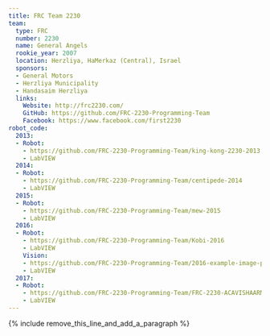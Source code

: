 ```yaml
---
title: FRC Team 2230
team:
  type: FRC
  number: 2230
  name: General Angels
  rookie_year: 2007
  location: Herzliya, HaMerkaz (Central), Israel
  sponsors:
  - General Motors
  - Herzliya Municipality
  - Handasaim Herzliya
  links:
    Website: http://frc2230.com/
    GitHub: https://github.com/FRC-2230-Programming-Team
    Facebook: https://www.facebook.com/first2230
robot_code:
  2013:
  - Robot:
    - https://github.com/FRC-2230-Programming-Team/king-kong-2230-2013
    - LabVIEW
  2014:
  - Robot:
    - https://github.com/FRC-2230-Programming-Team/centipede-2014
    - LabVIEW
  2015:
  - Robot:
    - https://github.com/FRC-2230-Programming-Team/mew-2015
    - LabVIEW
  2016:
  - Robot:
    - https://github.com/FRC-2230-Programming-Team/Kobi-2016
    - LabVIEW
    Vision:
    - https://github.com/FRC-2230-Programming-Team/2016-example-image-processing
    - LabVIEW
  2017:
  - Robot:
    - https://github.com/FRC-2230-Programming-Team/FRC-2230-ACAVISHAARMUMI-2017
    - LabVIEW
---
```


{% include remove_this_line_and_add_a_paragraph %}